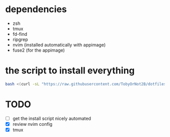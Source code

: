 # dependencies
- zsh
- tmux
- fd-find
- ripgrep
- nvim (installed automatically with appimage)
- fuse2 (for the appimage)
  
# the script to install everything
```bash
bash <(curl -sL "https://raw.githubusercontent.com/TobyOrNot2B/dotfiles/master/install.sh")
```

# TODO
- [ ] get the install script nicely automated
- [x] review nvim config
- [x] tmux
